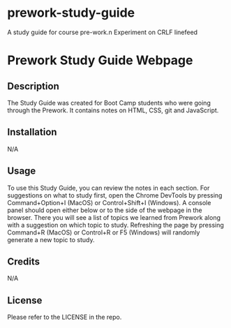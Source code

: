 # prework-study-guide
A study guide for course pre-work.n
Experiment on CRLF linefeed

# Prework Study Guide Webpage

## Description

The Study Guide was created for Boot Camp students who were going through the Prework. It contains notes on HTML, CSS, git and JavaScript.

## Installation

N/A

## Usage

To use this Study Guide, you can review the notes in each section. For suggestions on what to study first, open the Chrome DevTools by pressing Command+Option+I (MacOS) or Control+Shift+I (Windows). A console panel should open either below or to the side of the webpage in the browser. There you will see a list of topics we learned from Prework along with a suggestion on which topic to study. Refreshing the page by pressing Command+R (MacOS) or Control+R or F5 (Windows) will randomly generate a new topic to study.

## Credits

N/A

## License

Please refer to the LICENSE in the repo.
